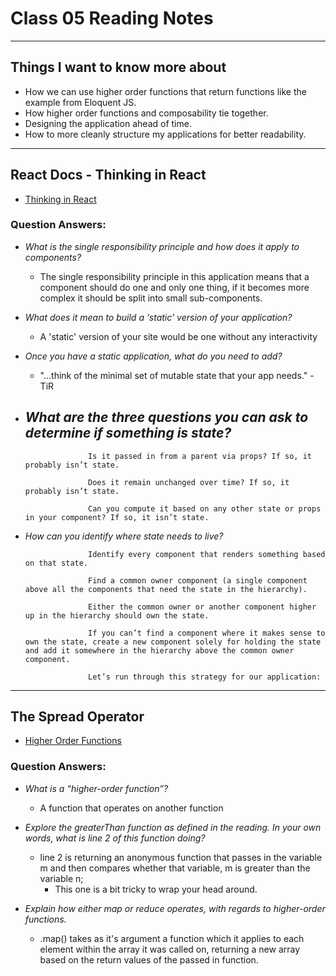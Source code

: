 # Class 05 Reading Notes

---

## Things I want to know more about

- How we can use higher order functions that return functions like the example from Eloquent JS.
- How higher order functions and composability tie together.
- Designing the application ahead of time.
- How to more cleanly structure my applications for better readability.


--- 

## React Docs - Thinking in React

- [Thinking in React](https://reactjs.org/docs/thinking-in-react.html)

### Question Answers: 

- *What is the single responsibility principle and how does it apply to components?*
  - The single responsibility principle in this application means that a component should do one and only one thing, if it becomes more complex it should be split into small sub-components. 

- *What does it mean to build a ‘static’ version of your application?*
  - A 'static' version of your site would be one without any interactivity

- *Once you have a static application, what do you need to add?*
  - "...think of the minimal set of mutable state that your app needs." - TiR

- *What are the three questions you can ask to determine if something is state?*
  - 
                    Is it passed in from a parent via props? If so, it probably isn’t state.

                    Does it remain unchanged over time? If so, it probably isn’t state.

                    Can you compute it based on any other state or props in your component? If so, it isn’t state.

- *How can you identify where state needs to live?*
  
                    Identify every component that renders something based on that state.

                    Find a common owner component (a single component above all the components that need the state in the hierarchy).

                    Either the common owner or another component higher up in the hierarchy should own the state.

                    If you can’t find a component where it makes sense to own the state, create a new component solely for holding the state and add it somewhere in the hierarchy above the common owner component.

                    Let’s run through this strategy for our application:


---

## The Spread Operator

- [Higher Order Functions](https://eloquentjavascript.net/05_higher_order.html#h_xxCc98lOBK)

### Question Answers: 

- *What is a “higher-order function”?*
  - A function that operates on another function

- *Explore the greaterThan function as defined in the reading. In your own words, what is line 2 of this function doing?*
  - line 2 is returning an anonymous function that passes in the variable m and then compares whether that variable, m is greater than the variable n;
    - This one is a bit tricky to wrap your head around.

- *Explain how either map or reduce operates, with regards to higher-order functions.*
  - .map() takes as it's argument a function which it applies to each element within the array it was called on, returning a new array based on the return values of the passed in function. 
